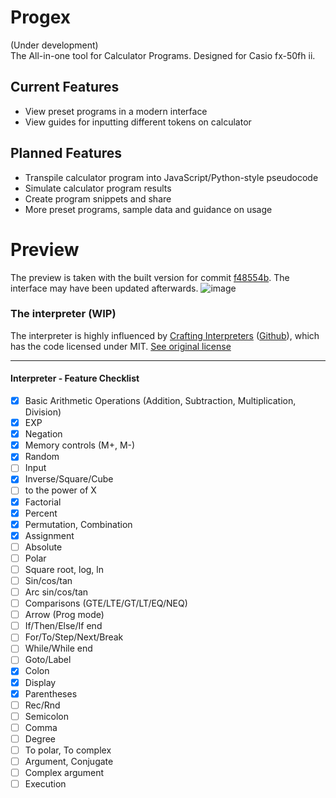 # Progex
(Under development)  
The All-in-one tool for Calculator Programs. Designed for Casio fx-50fh ii.

## Current Features
* View preset programs in a modern interface
* View guides for inputting different tokens on calculator

## Planned Features
* Transpile calculator program into JavaScript/Python-style pseudocode
* Simulate calculator program results
* Create program snippets and share
* More preset programs, sample data and guidance on usage

# Preview
The preview is taken with the built version for commit [f48554b](https://github.com/sayatodev/progex/commit/f48554b4206a4dfd7ab284ae5481eee4f5572722). The interface may have been updated afterwards.
![image](https://github.com/user-attachments/assets/53cec0ad-8f56-4e00-aa90-2ef5dd7f6e5f)

### The interpreter (WIP)
The interpreter is highly influenced by [Crafting Interpreters](https://craftinginterpreters.com/) ([Github](https://github.com/munificent/craftinginterpreters)), which has the code licensed under MIT. [See original license](https://github.com/munificent/craftinginterpreters?tab=License-1-ov-file)

---

#### Interpreter - Feature Checklist
- [x] Basic Arithmetic Operations (Addition, Subtraction, Multiplication, Division)
- [x] EXP
- [x] Negation
- [x] Memory controls (M+, M-)
- [x] Random
- [ ] Input
- [x] Inverse/Square/Cube
- [ ] to the power of X
- [x] Factorial
- [x] Percent
- [x] Permutation, Combination
- [x] Assignment
- [ ] Absolute
- [ ] Polar
- [ ] Square root, log, ln
- [ ] Sin/cos/tan
- [ ] Arc sin/cos/tan
- [ ] Comparisons (GTE/LTE/GT/LT/EQ/NEQ)
- [ ] Arrow (Prog mode)
- [ ] If/Then/Else/If end
- [ ] For/To/Step/Next/Break
- [ ] While/While end
- [ ] Goto/Label
- [x] Colon
- [x] Display
- [x] Parentheses
- [ ] Rec/Rnd
- [ ] Semicolon
- [ ] Comma
- [ ] Degree
- [ ] To polar, To complex
- [ ] Argument, Conjugate
- [ ] Complex argument
- [ ] Execution
